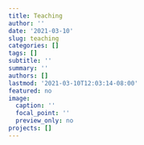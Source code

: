 ```yaml
---
title: Teaching
author: ''
date: '2021-03-10'
slug: teaching
categories: []
tags: []
subtitle: ''
summary: ''
authors: []
lastmod: '2021-03-10T12:03:14-08:00'
featured: no
image:
  caption: ''
  focal_point: ''
  preview_only: no
projects: []
---
```


